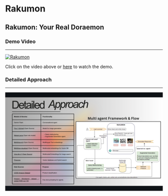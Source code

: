 # Rakumon
Rakumon: Your Real Doraemon
------------------------------------------------------------------------------------------------------------------------------------

### Demo Video
------------------------------------------------------------------------------------------------------------------------------------

[![Rakumon](https://img.youtube.com/vi/KWtN9PD8FGo/0.jpg)](https://www.youtube.com/watch?v=KWtN9PD8FGo)


Click on the video above or <a href="https://img.youtube.com/vi/KWtN9PD8FGo/0.jpg)](https://www.youtube.com/watch?v=KWtN9PD8FGo">here</a> to watch the demo.


### Detailed Approach
------------------------------------------------------------------------------------------------------------------------------------
![Detailed Approach](https://github.com/RustyGrackle/Rakumon/blob/main/readme_content/detailed_approach.jpg)
